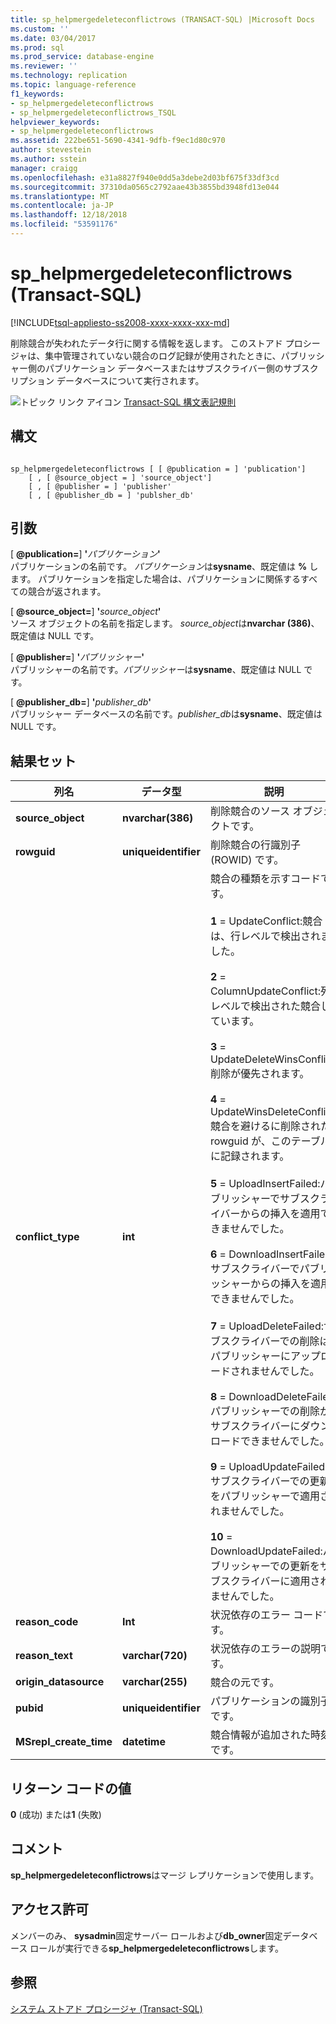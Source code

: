 ```yaml
---
title: sp_helpmergedeleteconflictrows (TRANSACT-SQL) |Microsoft Docs
ms.custom: ''
ms.date: 03/04/2017
ms.prod: sql
ms.prod_service: database-engine
ms.reviewer: ''
ms.technology: replication
ms.topic: language-reference
f1_keywords:
- sp_helpmergedeleteconflictrows
- sp_helpmergedeleteconflictrows_TSQL
helpviewer_keywords:
- sp_helpmergedeleteconflictrows
ms.assetid: 222be651-5690-4341-9dfb-f9ec1d80c970
author: stevestein
ms.author: sstein
manager: craigg
ms.openlocfilehash: e31a8827f940e0dd5a3debe2d03bf675f33df3cd
ms.sourcegitcommit: 37310da0565c2792aae43b3855bd3948fd13e044
ms.translationtype: MT
ms.contentlocale: ja-JP
ms.lasthandoff: 12/18/2018
ms.locfileid: "53591176"
---
```

# <a name="sphelpmergedeleteconflictrows-transact-sql"></a>sp_helpmergedeleteconflictrows (Transact-SQL)
[!INCLUDE[tsql-appliesto-ss2008-xxxx-xxxx-xxx-md](../../includes/tsql-appliesto-ss2008-xxxx-xxxx-xxx-md.md)]

  削除競合が失われたデータ行に関する情報を返します。 このストアド プロシージャは、集中管理されていない競合のログ記録が使用されたときに、パブリッシャー側のパブリケーション データベースまたはサブスクライバー側のサブスクリプション データベースについて実行されます。  
  
 ![トピック リンク アイコン](../../database-engine/configure-windows/media/topic-link.gif "トピック リンク アイコン") [Transact-SQL 構文表記規則](../../t-sql/language-elements/transact-sql-syntax-conventions-transact-sql.md)  
  
## <a name="syntax"></a>構文  
  
```  
  
sp_helpmergedeleteconflictrows [ [ @publication = ] 'publication']  
    [ , [ @source_object = ] 'source_object']  
    [ , [ @publisher = ] 'publisher'  
    [ , [ @publisher_db = ] 'publsher_db'  
```  
  
## <a name="arguments"></a>引数  
 [  **@publication=**] **'**_パブリケーション_**'**  
 パブリケーションの名前です。 *パブリケーション*は**sysname**、既定値は **%** します。 パブリケーションを指定した場合は、パブリケーションに関係するすべての競合が返されます。  
  
 [  **@source_object=**] **'**_source_object_**'**  
 ソース オブジェクトの名前を指定します。 *source_object*は**nvarchar (386)**、既定値は NULL です。  
  
 [  **@publisher=**] **'**_パブリッシャー_**'**  
 パブリッシャーの名前です。*パブリッシャー*は**sysname**、既定値は NULL です。  
  
 [  **@publisher_db=**] **'**_publisher_db_**'**  
 パブリッシャー データベースの名前です。*publisher_db*は**sysname**、既定値は NULL です。  
  
## <a name="result-sets"></a>結果セット  
  
|列名|データ型|説明|  
|-----------------|---------------|-----------------|  
|**source_object**|**nvarchar(386)**|削除競合のソース オブジェクトです。|  
|**rowguid**|**uniqueidentifier**|削除競合の行識別子 (ROWID) です。|  
|**conflict_type**|**int**|競合の種類を示すコードです。<br /><br /> **1** = UpdateConflict:競合は、行レベルで検出されました。<br /><br /> **2** = ColumnUpdateConflict:列レベルで検出された競合しています。<br /><br /> **3** = UpdateDeleteWinsConflict:削除が優先されます。<br /><br /> **4** = UpdateWinsDeleteConflict:競合を避けるに削除された rowguid が、このテーブルに記録されます。<br /><br /> **5** = UploadInsertFailed:パブリッシャーでサブスクライバーからの挿入を適用できませんでした。<br /><br /> **6** = DownloadInsertFailed:サブスクライバーでパブリッシャーからの挿入を適用できませんでした。<br /><br /> **7** = UploadDeleteFailed:サブスクライバーでの削除はパブリッシャーにアップロードされませんでした。<br /><br /> **8** = DownloadDeleteFailed:パブリッシャーでの削除がサブスクライバーにダウンロードできませんでした。<br /><br /> **9** = UploadUpdateFailed:サブスクライバーでの更新をパブリッシャーで適用されませんでした。<br /><br /> **10** = DownloadUpdateFailed:パブリッシャーでの更新をサブスクライバーに適用されませんでした。|  
|**reason_code**|**Int**|状況依存のエラー コードです。|  
|**reason_text**|**varchar(720)**|状況依存のエラーの説明です。|  
|**origin_datasource**|**varchar(255)**|競合の元です。|  
|**pubid**|**uniqueidentifier**|パブリケーションの識別子です。|  
|**MSrepl_create_time**|**datetime**|競合情報が追加された時刻です。|  
  
## <a name="return-code-values"></a>リターン コードの値  
 **0** (成功) または**1** (失敗)  
  
## <a name="remarks"></a>コメント  
 **sp_helpmergedeleteconflictrows**はマージ レプリケーションで使用します。  
  
## <a name="permissions"></a>アクセス許可  
 メンバーのみ、 **sysadmin**固定サーバー ロールおよび**db_owner**固定データベース ロールが実行できる**sp_helpmergedeleteconflictrows**します。  
  
## <a name="see-also"></a>参照  
 [システム ストアド プロシージャ &#40;Transact-SQL&#41;](../../relational-databases/system-stored-procedures/system-stored-procedures-transact-sql.md)  
  
  

